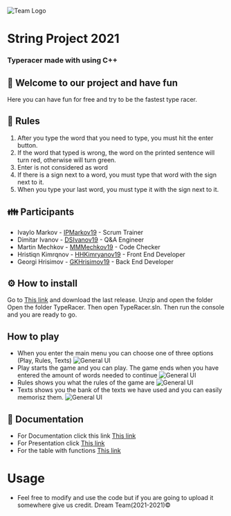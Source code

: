 ![Team Logo](https://www.freelogodesign.org/file/app/client/thumb/2678b3c9-8821-4c53-a5e2-e66eca6c798d_200x200.png?1614601858529)
# String Project 2021
### Typeracer made with using C++

## 🐉 Welcome to our project and have fun
 Here you can have fun for free and try to be the fastest type racer.
 
## 📜 Rules
1. After you type the word that you need to type, you must hit the enter button.
2. If the word that typed is wrong, the word on the printed sentence will turn red, otherwise will turn green.
3. Enter is not considered as word
4. If there is a sign next to a word, you must type that word with the sign next to it.
5. When you type your last word, you must type it with the sign next to it.

## 👪 Participants


+ Ivaylo Markov - [IPMarkov19](https://github.com/IPMarkov19) - Scrum Trainer
+ Dimitar Ivanov - [DSIvanov19](https://github.com/DSIvanov19) - Q&A Engineer  
+ Martin Mechkov - [MMMechkov19](https://github.com/MMMechkov19) - Code Checker   
+ Hristiqn Kimrqnov - [HHKimryanov19](https://github.com/HHKimryanov19) -  Front End Developer
+ Georgi Hrisimov - [GKHrisimov19](https://github.com/HHKimryanov19) -  Back End Developer

## ⚙️ How to install
Go to [This link](https://github.com/IPMarkov19/Dream-Team/archive/master.zip) and download the last release.
Unzip and open the folder Open the folder TypeRacer. Then open TypeRacer.sln. Then run the console and you are ready to go.

## How to play
+ When you enter the main menu you can choose one of three options (Play, Rules, Texts)
![General UI](https://i.imgur.com/CJpJemY.png)
+ Play starts the game and you can play. The game ends when you have entered the amount of words needed to continue
![General UI](https://i.imgur.com/2g0km7Q.png)
+ Rules shows you what the rules of the game are
![General UI](https://i.imgur.com/0BGVttq.png)
+ Texts shows you the bank of the texts we have used and you can easily memorisz them.
![General UI](https://i.imgur.com/rs6q7yC.png)
## 📝 Documentation
+ For Documentation click this link [This link](https://github.com/IPMarkov19/Dream-Team/raw/master/Documentation%20%26%20Presentation/Documentation.docx)
+ For Presentation click [This link](https://github.com/IPMarkov19/Dream-Team/raw/master/Documentation%20%26%20Presentation/Presentation.pptx)
+ For the table with functions [This link](https://github.com/IPMarkov19/Dream-Team/raw/master/Documentation%20%26%20Presentation/Table%20with%20functions.xlsx)
# Usage 
+ Feel free to modify and use the code but if you are going to upload it somewhere give us credit. 
Dream Team(2021-2021)©